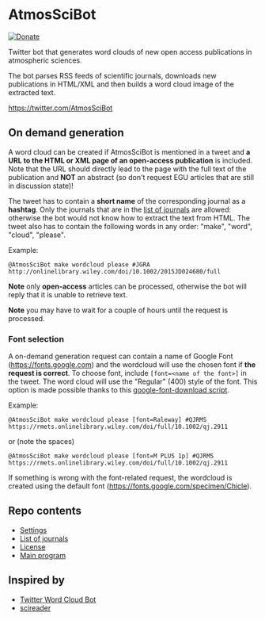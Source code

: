 # AtmosSciBot

[![Donate](https://img.shields.io/badge/Donate-PayPal-green.svg)](https://www.paypal.com/cgi-bin/webscr?cmd=_s-xclick&hosted_button_id=E4E8KQUUKR84W&source=url)

Twitter bot that generates word clouds of new open access publications in atmospheric sciences.

The bot parses RSS feeds of scientific journals, downloads new publications in HTML/XML and then builds a word cloud image of the extracted text.

https://twitter.com/AtmosSciBot

## On demand generation
A word cloud can be created if AtmosSciBot is mentioned in a tweet and **a URL to the HTML or XML page of an open-access publication** is included.
Note that the URL should directly lead to the page with the full text of the publication and **NOT** an abstract (so don't request EGU articles that are still in discussion state)!

The tweet has to contain a **short name** of the corresponding journal as a **hashtag**. Only the journals that are in the [list of journals](journal_list.json) are allowed: otherwise the bot would not know how to extract the text from HTML. The tweet also has to contain the following words in any order: "make", "word", "cloud", "please".

Example:
```
@AtmosSciBot make wordcloud please #JGRA http://onlinelibrary.wiley.com/doi/10.1002/2015JD024680/full
```
**Note** only **open-access** articles can be processed, otherwise the bot will reply that it is unable to retrieve text.

**Note** you may have to wait for a couple of hours until the request is processed.

### Font selection
A on-demand generation request can contain a name of Google Font (https://fonts.google.com) and the wordcloud will use the chosen font if **the request is correct**.
To choose font, include `[font=<name of the font>]` in the tweet. The word cloud will use the "Regular" (400) style of the font.
This option is made possible thanks to this [google-font-download script](https://github.com/neverpanic/google-font-download).

Example:
```
@AtmosSciBot make wordcloud please [font=Raleway] #QJRMS https://rmets.onlinelibrary.wiley.com/doi/full/10.1002/qj.2911
```
or (note the spaces)
```
@AtmosSciBot make wordcloud please [font=M PLUS 1p] #QJRMS https://rmets.onlinelibrary.wiley.com/doi/full/10.1002/qj.2911
```
If something is wrong with the font-related request, the wordcloud is created using the default font (https://fonts.google.com/specimen/Chicle).


## Repo contents
* [Settings](settings-example.ini)
* [List of journals](journal_list.json)
* [License](LICENSE)
* [Main program](atmosscibot.py)

## Inspired by
* [Twitter Word Cloud Bot](https://github.com/defacto133/twitter-wordcloud-bot)
* [scireader](https://github.com/koldunovn/scireader)
